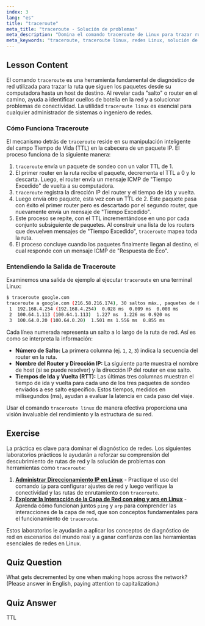 ```yaml
---
index: 3
lang: "es"
title: "traceroute"
meta_title: "traceroute - Solución de problemas"
meta_description: "Domina el comando traceroute de Linux para trazar rutas de red y solucionar problemas de conectividad. Este tutorial explica cómo traceroute usa TTL para mapear la ruta que toman los paquetes hasta su destino."
meta_keywords: "traceroute, traceroute linux, redes Linux, solución de problemas de red, TTL, enrutamiento de paquetes, comandos Linux, principiante, tutorial"
---
```


## Lesson Content

El comando `traceroute` es una herramienta fundamental de diagnóstico de red utilizada para trazar la ruta que siguen los paquetes desde su computadora hasta un host de destino. Al revelar cada "salto" o router en el camino, ayuda a identificar cuellos de botella en la red y a solucionar problemas de conectividad. La utilidad `traceroute linux` es esencial para cualquier administrador de sistemas o ingeniero de redes.

### Cómo Funciona Traceroute

El mecanismo detrás de `traceroute` reside en su manipulación inteligente del campo Tiempo de Vida (TTL) en la cabecera de un paquete IP. El proceso funciona de la siguiente manera:

1. `traceroute` envía un paquete de sondeo con un valor TTL de 1.
2. El primer router en la ruta recibe el paquete, decrementa el TTL a 0 y lo descarta. Luego, el router envía un mensaje ICMP de "Tiempo Excedido" de vuelta a su computadora.
3. `traceroute` registra la dirección IP del router y el tiempo de ida y vuelta.
4. Luego envía otro paquete, esta vez con un TTL de 2. Este paquete pasa con éxito el primer router pero es descartado por el segundo router, que nuevamente envía un mensaje de "Tiempo Excedido".
5. Este proceso se repite, con el TTL incrementándose en uno por cada conjunto subsiguiente de paquetes. Al construir una lista de los routers que devuelven mensajes de "Tiempo Excedido", `traceroute` mapea toda la ruta.
6. El proceso concluye cuando los paquetes finalmente llegan al destino, el cual responde con un mensaje ICMP de "Respuesta de Eco".

### Entendiendo la Salida de Traceroute

Examinemos una salida de ejemplo al ejecutar `traceroute` en una terminal Linux:

```bash
$ traceroute google.com
traceroute a google.com (216.58.216.174), 30 saltos máx., paquetes de 60 bytes
 1  192.168.4.254 (192.168.4.254)  0.028 ms  0.009 ms  0.008 ms
 2  100.64.1.113 (100.64.1.113)  1.227 ms  1.226 ms 0.920 ms
 3  100.64.0.20 (100.64.0.20)  1.501 ms 1.556 ms  0.855 ms
```

Cada línea numerada representa un salto a lo largo de la ruta de red. Así es como se interpreta la información:

- **Número de Salto:** La primera columna (ej. `1`, `2`, `3`) indica la secuencia del router en la ruta.
- **Nombre del Router y Dirección IP:** La siguiente parte muestra el nombre de host (si se puede resolver) y la dirección IP del router en ese salto.
- **Tiempos de Ida y Vuelta (RTT):** Las últimas tres columnas muestran el tiempo de ida y vuelta para cada uno de los tres paquetes de sondeo enviados a ese salto específico. Estos tiempos, medidos en milisegundos (ms), ayudan a evaluar la latencia en cada paso del viaje.

Usar el comando `traceroute linux` de manera efectiva proporciona una visión invaluable del rendimiento y la estructura de su red.

## Exercise

La práctica es clave para dominar el diagnóstico de redes. Los siguientes laboratorios prácticos le ayudarán a reforzar su comprensión del descubrimiento de rutas de red y la solución de problemas con herramientas como `traceroute`:

1. **[Administrar Direccionamiento IP en Linux](https://labex.io/es/labs/comptia-manage-ip-addressing-in-linux-592736)** - Practique el uso del comando `ip` para configurar ajustes de red y luego verifique la conectividad y las rutas de enrutamiento con `traceroute`.
2. **[Explorar la Interacción de la Capa de Red con ping y arp en Linux](https://labex.io/es/labs/comptia-explore-network-layer-interaction-with-ping-and-arp-in-linux-592746)** - Aprenda cómo funcionan juntos `ping` y `arp` para comprender las interacciones de la capa de red, que son conceptos fundamentales para el funcionamiento de `traceroute`.

Estos laboratorios le ayudarán a aplicar los conceptos de diagnóstico de red en escenarios del mundo real y a ganar confianza con las herramientas esenciales de redes en Linux.

## Quiz Question

What gets decremented by one when making hops across the network? (Please answer in English, paying attention to capitalization.)

## Quiz Answer

TTL
